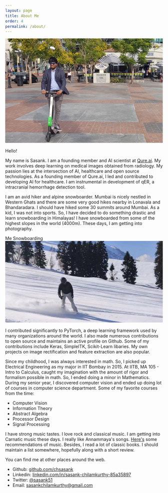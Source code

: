 ```yaml
---
layout: page
title: About Me
order: 4
permalink: /about/
---
```


<img src='/assets/images/me/sasank.jpg'>

Hello!


My name is Sasank. I am a founding member and AI scientist at
[Qure.ai](http://www.qure.ai). My work involves deep learning on medical
images obtained from radiology. My passion lies at the intersection of AI,
healthcare and open source technologies. As a founding member of Qure.ai, I
led and contributed to developing AI for healthcare. I am instrumental in
development of qER, a intracranial hemorrhage detection tool.

I am an avid hiker and alpine snowboarder. Mumbai is nicely nestled in Western
Ghats and there are some very good hikes nearby in Lonavala and Bhandaradara. I
should have hiked some 30 summits around Mumbai. As a kid, I was not into
sports. So, I have decided to do something drastic and learn snowboarding in
Himalayas! I have snowboarded from some of the highest slopes in the world
(4000m). These days, I am getting into photography.

<span class="marginnote">
   Me Snowboarding
</span>
<img src='/assets/images/me/sasank_snowboarding.jpg'>


I contributed significantly to PyTorch, a deep learning framework used by many
organizations around the world. I also made numerous contributions to open
source and maintains an active profile on Github. Some of my contributions
include Keras, SimpleITK, Scikit-Learn libaries. My own projects on image
rectification and feature extraction are also popular.



Since my childhood, I was always interested in math. So, I picked up Electrical
Engineering as my major in IIT Bombay in 2015.  At IITB, MA 105 - Intro to
Calculus, caught my imagination with the amount of rigor and formalism possible
in math. So, I ended doing a minor in Mathematics. During my senior year, I
discovered computer vision and ended up doing lot of courses in computer science
department. Some of my favorite courses from the time:

* Computer Vision
* Information Theory
* Abstract Algebra
* Processor Design
* Signal Processing

I have strong music tastes. I love rock and classical music. I am getting into
Carnatic music these days. I really like Annammaya's songs.
[Here's](https://chsasank.github.io/music-2016q4.html) some recommendations of
music. Besides, I read a lot of classic books. I should maintain a list
somewhere, hopefully along with a short review.

You can find me at other places around the web.

* Github: [github.com/chsasank](https://github.com/chsasank)
* Linkedin: [linkedin.com/in/sasank-chilamkurthy-85a35897](https://linkedin.com/in/sasank-chilamkurthy-85a35897)
* Twitter: [@sasank51](https://twitter.com/sasank51)
* Email: [sasankchilamkurthy@gmail.com](mailto:sasankchilamkurthy@gmail.com)
